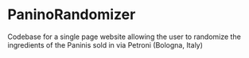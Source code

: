 # PaninoRandomizer
Codebase for a single page website allowing the user to randomize the ingredients of the Paninis sold in via Petroni (Bologna, Italy)
